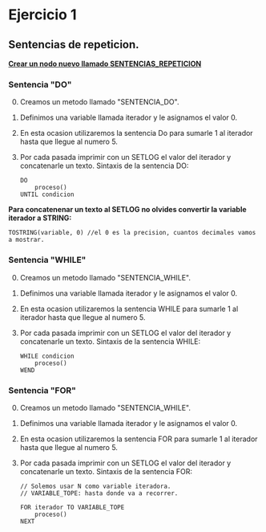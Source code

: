 # Ejercicio 1 

## Sentencias de repeticion.
 
<u>**Crear un nodo nuevo llamado SENTENCIAS_REPETICION**</u>

### Sentencia "DO"

0. Creamos un metodo llamado "SENTENCIA_DO".

1. Definimos una variable llamada iterador y le asignamos el valor 0. 

2. En esta ocasion utilizaremos la sentencia Do para sumarle 1 al iterador hasta que llegue al numero 5.

3. Por cada pasada imprimir con un SETLOG el valor del iterador y concatenarle un texto. Sintaxis de la sentencia DO:

    ```
    DO 
        proceso()
    UNTIL condicion
    ```

**Para concatenenar un texto al SETLOG no olvides convertir la variable iterador a STRING:**

    TOSTRING(variable, 0) //el 0 es la precision, cuantos decimales vamos a mostrar.

### Sentencia "WHILE"

0. Creamos un metodo llamado "SENTENCIA_WHILE".

1. Definimos una variable llamada iterador y le asignamos el valor 0. 

2. En esta ocasion utilizaremos la sentencia WHILE para sumarle 1 al iterador hasta que llegue al numero 5.

3. Por cada pasada imprimir con un SETLOG el valor del iterador y concatenarle un texto. Sintaxis de la sentencia WHILE:

    ```
    WHILE condicion 
        proceso()
    WEND
    ```


### Sentencia "FOR"

0. Creamos un metodo llamado "SENTENCIA_WHILE".

1. Definimos una variable llamada iterador y le asignamos el valor 0. 

2. En esta ocasion utilizaremos la sentencia FOR para sumarle 1 al iterador hasta que llegue al numero 5.

3. Por cada pasada imprimir con un SETLOG el valor del iterador y concatenarle un texto. Sintaxis de la sentencia FOR:

    ```
    // Solemos usar N como variable iteradora.
    // VARIABLE_TOPE: hasta donde va a recorrer.

    FOR iterador TO VARIABLE_TOPE  
        proceso()
    NEXT
    ```
